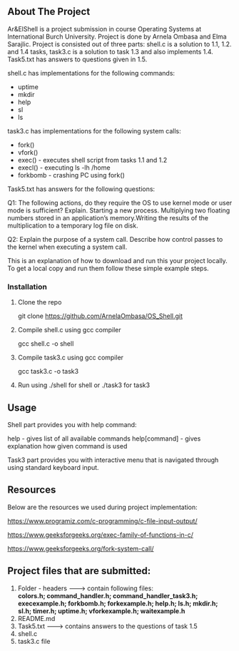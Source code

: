 

## About The Project

Ar&ElShell is a project submission in course Operating Systems at International Burch University. Project is done by Arnela Ombasa and Elma Sarajlic. Project is consisted out of three parts: shell.c is a solution to 1.1, 1.2. and 1.4 tasks, task3.c is a solution to task 1.3 and also implements 1.4. Task5.txt has answers to questions given in 1.5. 

shell.c has implementations for the following commands:
* uptime
* mkdir
* help
* sl
* ls

task3.c has implementations for the following system calls:
* fork()
* vfork()
* exec() - executes shell script from tasks 1.1 and 1.2
* execl() - executing ls -lh /home
* forkbomb - crashing PC using fork()

Task5.txt has answers for the following questions:

Q1: The following actions, do they require the OS to use kernel mode or user mode is sufficient? Explain. Starting a new process. Multiplying two floating numbers stored in an application’s memory.Writing the results of the multiplication to a temporary log file on disk.

Q2: Explain the purpose of a system call. Describe how control passes to the kernel when executing a system call.

 

This is an explanation of how to download and run this your project locally.
To get a local copy and run them follow these simple example steps.

### Installation

1. Clone the repo
 
   git clone https://github.com/ArnelaOmbasa/OS_Shell.git
 
2. Compile shell.c using gcc compiler
  
   gcc shell.c -o shell
  
3. Compile task3.c using gcc compiler

   gcc task3.c -o task3

4. Run using ./shell for shell or ./task3 for task3



## Usage

Shell part provides you with help command:

   help - gives list of all available commands
   help[command] - gives explanation how given command is used
 
Task3 part provides you with interactive menu that is navigated through using standard keyboard input.


## Resources 

Below are the resources we used during project implementation: 

https://www.programiz.com/c-programming/c-file-input-output/

https://www.geeksforgeeks.org/exec-family-of-functions-in-c/

https://www.geeksforgeeks.org/fork-system-call/



## Project files that are submitted:

1. Folder - headers ---> contain following files:<br />
<b>colors.h; command_handler.h; command_handler_task3.h; execexample.h; forkbomb.h; forkexample.h; help.h; ls.h; mkdir.h; sl.h; timer.h; uptime.h; vforkexample.h; waitexample.h </b> <br />
2. README.md <br />
3. Task5.txt ---> contains answers to the questions of task 1.5 <br />
4. shell.c <br />
5. task3.c file <br/>
